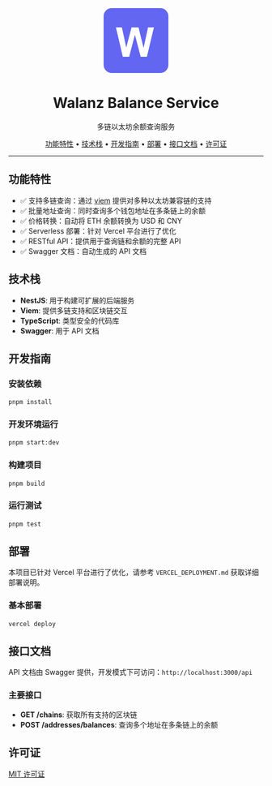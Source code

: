 <p align="center">
  <img src="./icons/icon-128.png" width="128" height="128" alt="Walanz Logo">
</p>

<h1 align="center">Walanz Balance Service</h1>

<p align="center">多链以太坊余额查询服务</p>

<div align="center">
  <a href="#功能特性">功能特性</a> •
  <a href="#技术栈">技术栈</a> •
  <a href="#开发指南">开发指南</a> •
  <a href="#部署">部署</a> •
  <a href="#接口文档">接口文档</a> •
  <a href="#许可证">许可证</a>
</div>

---

## 功能特性

- ✅ 支持多链查询：通过 [viem](https://viem.sh/) 提供对多种以太坊兼容链的支持
- ✅ 批量地址查询：同时查询多个钱包地址在多条链上的余额
- ✅ 价格转换：自动将 ETH 余额转换为 USD 和 CNY
- ✅ Serverless 部署：针对 Vercel 平台进行了优化
- ✅ RESTful API：提供用于查询链和余额的完整 API
- ✅ Swagger 文档：自动生成的 API 文档

## 技术栈

- **NestJS**: 用于构建可扩展的后端服务
- **Viem**: 提供多链支持和区块链交互
- **TypeScript**: 类型安全的代码库
- **Swagger**: 用于 API 文档

## 开发指南

### 安装依赖

```bash
pnpm install
```

### 开发环境运行

```bash
pnpm start:dev
```

### 构建项目

```bash
pnpm build
```

### 运行测试

```bash
pnpm test
```

## 部署

本项目已针对 Vercel 平台进行了优化，请参考 `VERCEL_DEPLOYMENT.md` 获取详细部署说明。

### 基本部署

```bash
vercel deploy
```

## 接口文档

API 文档由 Swagger 提供，开发模式下可访问：`http://localhost:3000/api`

### 主要接口

- **GET /chains**: 获取所有支持的区块链
- **POST /addresses/balances**: 查询多个地址在多条链上的余额

## 许可证

[MIT 许可证](LICENSE) 